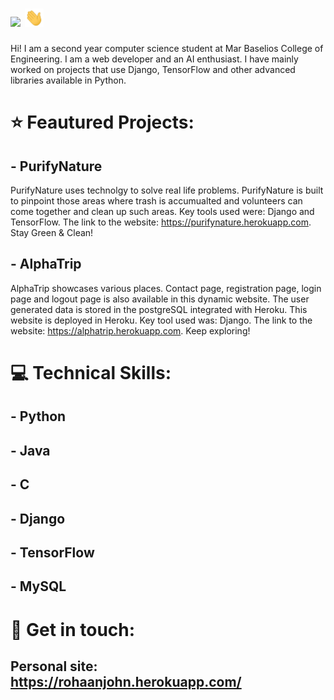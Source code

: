 # <img src="https://img.icons8.com/doodle/100/000000/hello--v1.png"/> <img src="https://raw.githubusercontent.com/ABSphreak/ABSphreak/master/gifs/Hi.gif" width="30px">




Hi! I am a second year computer science student at Mar Baselios College of Engineering. I am a web developer and an AI enthusiast. I have mainly worked on projects that use Django, TensorFlow and other advanced libraries available in Python.

# ⭐ Feautured Projects:
## - PurifyNature 
PurifyNature uses technolgy to solve real life problems. PurifyNature is built to pinpoint those areas where trash is accumualted and volunteers can come together and clean up such areas. Key tools used were: Django and TensorFlow.
The link to the website: https://purifynature.herokuapp.com.
Stay Green & Clean!
## - AlphaTrip 
AlphaTrip showcases various places. Contact page, registration page, login page and logout page is also available in this dynamic website. The user generated data is stored in the postgreSQL integrated with Heroku. This website is deployed in Heroku. Key tool used was: Django.
The link to the website: https://alphatrip.herokuapp.com. Keep exploring!

# 💻 Technical Skills:
## - Python
## - Java 
## - C
## - Django
## - TensorFlow 
## - MySQL

# 👋 Get in touch:


## Personal site: https://rohaanjohn.herokuapp.com/




